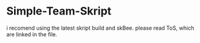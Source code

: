 # Simple-Team-Skript
i recomend using the latest skript build and skBee. please read ToS, which are linked in the file.
